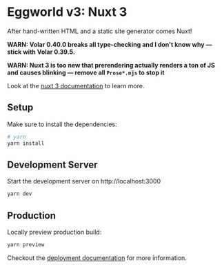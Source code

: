 # Eggworld v3: Nuxt 3

After hand-written HTML and a static site generator comes Nuxt!

**WARN: Volar 0.40.0 breaks all type-checking and I don't know why — stick with Volar 0.39.5.**

**WARN: Nuxt 3 is too new that prerendering actually renders a ton of JS and causes blinking — remove all `Prose*.mjs` to stop it**

Look at the [nuxt 3 documentation](https://v3.nuxtjs.org) to learn more.

## Setup

Make sure to install the dependencies:

```bash
# yarn
yarn install
```

## Development Server

Start the development server on http://localhost:3000

```bash
yarn dev
```

## Production

Locally preview production build:

```bash
yarn preview
```

Checkout the [deployment documentation](https://v3.nuxtjs.org/guide/deploy/presets) for more information.
